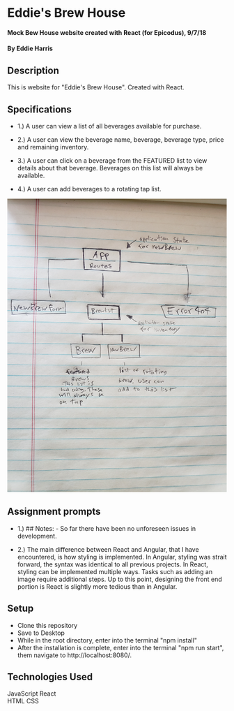 # Eddie's Brew House


#### Mock Bew House website created with React (for Epicodus), 9/7/18
#### By Eddie Harris


## Description

This is website for "Eddie's Brew House". Created with React.

## Specifications

- 1.) A user can view a list of all beverages available for purchase.

- 2.) A user can view the beverage name, beverage, beverage type, price and remaining inventory.

- 3.) A user can click on a beverage from the FEATURED list to view details about that beverage. Beverages on this list will always be available.

- 4.) A user can add beverages to a rotating tap list.

![Component Tree](/src/img/1.jpg)


## Assignment prompts

- 1.) ## Notes:
        - So far there have been no unforeseen issues in development.

- 2.) The main difference between React and Angular, that I have encountered, is how styling is implemented. In Angular, styling was strait forward, the syntax was identical to all previous projects. In React, styling can be implemented multiple ways. Tasks such as adding an image require additional steps. Up to this point, designing the front end portion is React is slightly more tedious than in Angular.

## Setup

* Clone this repository
* Save to Desktop
* While in the root directory, enter into the terminal "npm install"
* After the installation is complete, enter into the terminal "npm run start", them navigate to http://localhost:8080/.

## Technologies Used

 JavaScript
 React   
 HTML
 CSS

